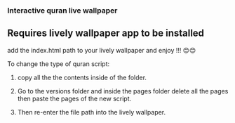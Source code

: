 ### Interactive quran live wallpaper

## Requires lively wallpaper app to be installed

add the index.html path to your lively wallpaper and enjoy !!! 😊😊

To change the type of quran script:

1. copy all the the contents inside of the folder.

2. Go to the versions folder and inside the pages folder delete all the pages then paste the pages of the new script.

3. Then re-enter the file path into the lively wallpaper.
